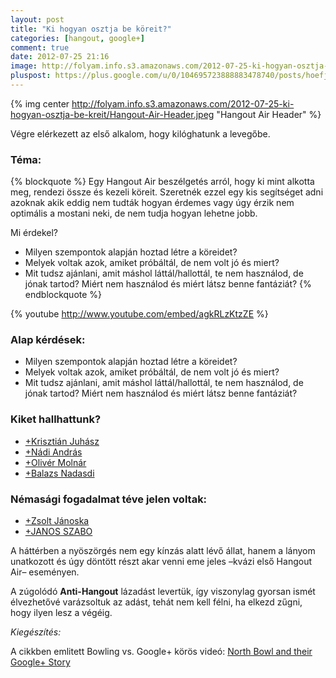 ```yaml
---
layout: post
title: "Ki hogyan osztja be köreit?"
categories: [hangout, google+]
comment: true
date: 2012-07-25 21:16
image: http://folyam.info.s3.amazonaws.com/2012-07-25-ki-hogyan-osztja-be-kreit/Hangout-Air-Header.jpeg
pluspost: https://plus.google.com/u/0/104695723888883478740/posts/hoefjakTc4G
---
```


{% img center http://folyam.info.s3.amazonaws.com/2012-07-25-ki-hogyan-osztja-be-kreit/Hangout-Air-Header.jpeg "Hangout Air Header" %}

Végre elérkezett az első alkalom, hogy kilóghatunk a levegőbe.

### Téma:

{% blockquote %}
Egy Hangout Air beszélgetés arról, hogy ki mint alkotta meg, rendezi össze és kezeli köreit. Szeretnék ezzel egy kis segítséget adni azoknak akik eddig nem tudták hogyan érdemes vagy úgy érzik nem optimális a mostani neki, de nem tudja hogyan lehetne jobb.

Mi érdekel?
 - Milyen szempontok alapján hoztad létre a köreidet?
 - Melyek voltak azok, amiket próbáltál, de nem volt jó és miert?
 - Mit tudsz ajánlani, amit máshol láttál/hallottál, te nem használod, de jónak tartod? Miért nem használod és miért látsz benne fantáziát?
{% endblockquote %}

{% youtube http://www.youtube.com/embed/agkRLzKtzZE %}

### Alap kérdések:

* Milyen szempontok alapján hoztad létre a köreidet?
* Melyek voltak azok, amiket próbáltál, de nem volt jó és miert?
* Mit tudsz ajánlani, amit máshol láttál/hallottál, te nem használod, de jónak tartod?
Miért nem használod és miért látsz benne fantáziát?

### Kiket hallhattunk?

* [+Krisztián Juhász](https://plus.google.com/u/0/103732035588449473598/posts)
* [+Nádi András](https://plus.google.com/u/0/118204807117177284641/posts)
* [+Olivér Molnár](https://plus.google.com/u/0/117161540096267216498/posts)
* [+Balazs Nadasdi](https://plus.google.com/u/0/104695723888883478740/posts)

### Némasági fogadalmat téve jelen voltak:

* [+Zsolt Jánoska](https://plus.google.com/u/0/114975341701171519868/posts)
* [+JANOS SZABO](https://plus.google.com/u/0/118194280925116871524/posts)

A háttérben a nyöszörgés nem egy kínzás alatt lévő állat, hanem a lányom unatkozott és úgy
 döntött részt akar venni eme jeles –kvázi első Hangout Air– eseményen.

A zúgolódó __Anti-Hangout__ lázadást levertük, így viszonylag gyorsan ismét élvezhetővé
varázsoltuk az adást, tehát nem kell félni, ha elkezd zűgni, hogy ilyen lesz a végéig.

_Kiegészítés:_

A cikkben emlitett Bowling vs. Google+ körös videó:
[North Bowl and their Google+ Story](http://www.youtube.com/watch?v=beEx-fjgj6U)